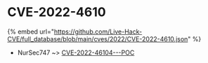 # CVE-2022-4610
{% embed url="https://github.com/Live-Hack-CVE/full_database/blob/main/cves/2022/CVE-2022-4610.json" %}

* NurSec747 ~> [CVE-2022-46104---POC](https://www.alice-snow.ru/2022/database/cve-2022-4610/cve-2022-46104---poc-nursec747)